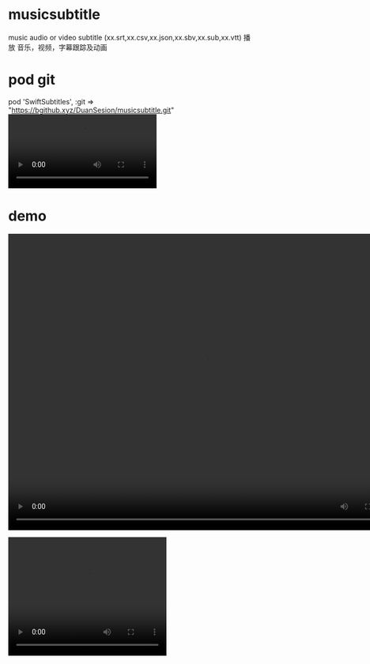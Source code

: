 # musicsubtitle
music audio or video subtitle (xx.srt,xx.csv,xx.json,xx.sbv,xx.sub,xx.vtt)
播放 音乐，视频，字幕跟踪及动画

# pod git
pod 'SwiftSubtitles', :git => "https://bgithub.xyz/DuanSesion/musicsubtitle.git"
<video src="Video/RPReplay_Final1716529431.mp4">2</video>

# demo
<video src="/Video/RPReplay_Final1716529431.mp4" autoplay="true" controls="controls" width="800" height="600">3</video>

<video width="320" height="240" controls>
  <source src="Video/RPReplay_Final1716529431.mp4" type="video/mp4">
  Your browser does not support the video tag.
</video>
 
